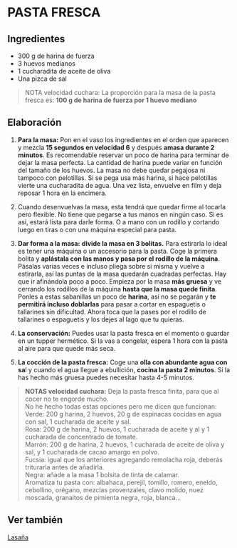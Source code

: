 PASTA FRESCA
==============================

Ingredientes
------------------------------

- 300 g de harina de fuerza
- 3 huevos medianos
- 1 cucharadita de aceite de oliva
- Una pizca de sal

> NOTA velocidad cuchara: La proporción para la masa de la pasta fresca es: **100 g de harina de fuerza por 1 huevo mediano**


Elaboración
------------------------------

1. **Para la masa:**  Pon en el vaso los ingredientes en el orden que aparecen y mezcla  **15 segundos en velocidad 6**  y después **amasa durante 2 minutos**. Es recomendable reservar un poco de harina para terminar de dejar la masa perfecta. La cantidad de harina puede variar en función del tamaño de los huevos. La masa no debe quedar pegajosa ni tampoco con pelotillas. Si se pega usa más harina, si hace pelotillas vierte una cucharadita de agua. Una vez lista, envuelve en film y deja reposar 1 hora en la encimera.

2. Cuando desenvuelvas la masa, esta tendrá que quedar firme al tocarla pero flexible. No tiene que pegarse a tus manos en ningún caso. Si es así, estará lista para darle forma. O a mano con un rodillo y cortando luego en tiras o con una máquina especial para pasta.

3. **Dar forma a la masa:** **divide la masa en 3 bolitas.** Para estirarla lo ideal es tener una máquina o un accesorio para la pasta. Coge la primera bolita y  **aplástala con las manos y pasa por el rodillo de la máquina**. Pásalas varias veces e incluso pliega sobre si misma y vuelve a estirarla, así las puntas de la masa quedarán cuadradas perfectas. Hay que ir afinándola poco a poco. Empieza por la masa **más gruesa**  y ve cerrando los rodillos de la máquina  **hasta que la masa quede finita**. Ponles a estas sabanillas un poco de  **harina**, así no se pegarán y  **te permitirá incluso doblarlas** para pasar a cortar en espaguetis o tallarines sin dificultad. Ahora toca que la pases por el rodillo de tallarines o espaguetis y los dejes al lago que tu quieras.

4. **La conservación:**  Puedes usar la pasta fresca en el momento o guardar en un tupper hermético. Si la vas a congelar, espera 1 hora con la pasta al aire para que quede más seca.

5. **La cocción de la pasta fresca:**  Coge una  **olla con abundante agua con sa**l y cuando el agua llegue a ebullición, **cocina la pasta 2 minutos**. Si la has hecho más gruesa puedes necesitar hasta 4-5 minutos.

> **NOTAS velocidad cuchara:**
> Deja la pasta fresca finita, para que al cocer no te engorde mucho.  
> No he hecho todas estas opciones pero me dicen que funcionan:  
> Verde: 200 g harina, 2 huevos, 20 g de espinacas cocidas en agua con sal, 1 cucharada de aceite y sal.  
> Rosa: 200 g de harina, 2 huevos, 1 cucharada de aceite y al y 1 cucharada de concentrado de tomate.  
> Marrón: 200 g de harina, 2 huevos, 1 cucharada de aceite de oliva y sal, y 1 cucharada de cacao amargo en polvo.  
> Fucsia: igual que los anteriores agregando remolacha roja, deberás triturarla antes de añadirla.  
> Negra: añade a la masa 1 bolsita de tinta de calamar.  
> Aromatiza tu pasta con: albahaca, perejil, tomillo, romero, eneldo, cebollino, orégano, mezclas provenzales, clavo molido, nuez moscada, granaitos de pimienta negra, roja, blanca...


Ver también
------------------------------

[Lasaña][1]




[1]: https://drive.google.com/file/d/15MFG4C4PbEwoMFSsKKA64jAxb9yP6Eea/view?usp=sharing
<!--stackedit_data:
eyJoaXN0b3J5IjpbLTEyOTQyMjkyNjYsNzMwOTk4MTE2XX0=
-->